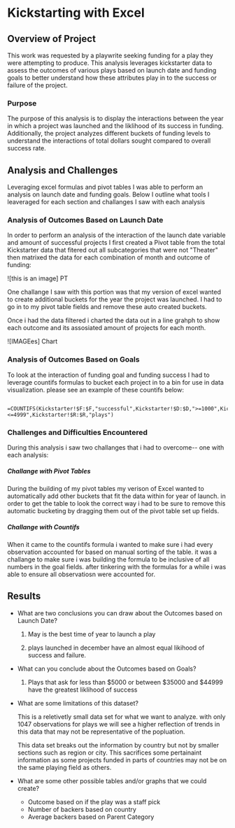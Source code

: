 # Kickstarting with Excel

## **Overview of Project**
This work was requested by a playwrite seeking funding for a play they were attempting to produce. This analysis leverages kickstarter data to assess the outcomes of various plays based on launch date and funding goals to better understand how these attributes play in to the success or failure of the project. 
### **Purpose**
The purpose of this analysis is to display the interactions between the year in which a project was launched and the liklihood of its success in funding. Additionally, the project analyzes different buckets of funding levels to understand the interactions of total dollars sought compared to overall success rate. 
## **Analysis and Challenges**
Leveraging excel formulas and pivot tables I was able to perform an analysis on launch date and funding goals. Below I outline what tools I leaveraged for each section and challanges I saw with each analysis 
### Analysis of Outcomes Based on Launch Date
In order to perform an analysis of the interaction of the launch date variable and amount of successful projects I first created a Pivot table from the total Kickstarter data that fitered out all subcategories that were not "Theater" then matrixed the data for each combination of month and outcome of funding: 

![this is an image] PT 

One challange I saw with this portion was that my version of excel wanted to create additional buckets for the year the project was launched. I had to go in to my pivot table fields and remove these auto created buckets. 

Once i had the data filtered i charted the data out in a line grahph to show each outcome and its assosiated amount of projects for each month. 

![IMAGEes] Chart

### Analysis of Outcomes Based on Goals
To look at the interaction of funding goal and funding success I had to leverage countifs formulas to bucket each project in to a bin for use in data visualization. please see an example of these countifs below: 

     =COUNTIFS(Kickstarter!$F:$F,"successful",Kickstarter!$D:$D,">=1000",Kickstarter!$D:$D,"<=4999",Kickstarter!$R:$R,"plays")

### Challenges and Difficulties Encountered
During this analysis i saw two challanges that i had to overcome-- one with each analysis:
##### **Challange with Pivot Tables**

During the building of my pivot tables my verison of Excel wanted to automatically add other buckets that fit the data within for year of launch. in order to get the table to look the correct way i had to be sure to remove this automatic bucketing by dragging them out of the pivot table set up fields.


##### **Challange with Countifs**
When it came to the countifs formula i wanted to make sure i had every observation accounted for based on manual sorting of the table. it was a challange to make sure i was building the formula to be inclusive of all numbers in the goal fields. after tinkering with the formulas for a while i was able to ensure all observatiosn were accounted for. 

## Results

- What are two conclusions you can draw about the Outcomes based on Launch Date?

    1. May is the best time of year to launch a play

    2. plays launched in december have an almost equal likihood of success and failure. 
    
- What can you conclude about the Outcomes based on Goals?
    1. Plays that ask for less than $5000 or between $35000 and $44999 have the greatest liklihood of success 

- What are some limitations of this dataset?

    This is a reletivetly small data set for what we want to analyze. with only 1047 observations for plays we will see a higher reflection of trends in this data that may not be representative of the popluation.

    This data set breaks out the information by country but not by smaller sections such as region or city. This sacrifices some pertainaint information as some projects funded in parts of countries may not be on the same playing field as others.  


- What are some other possible tables and/or graphs that we could create?
    * Outcome based on if the play was a staff pick 
    * Number of backers based on country 
    * Average backers based on Parent Category 